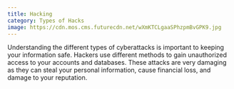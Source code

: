 ```yaml
---
title: Hacking
category: Types of Hacks
image: https://cdn.mos.cms.futurecdn.net/wXmKTCLgaaSPhzpmBvGPK9.jpg
---
```


Understanding the different types of cyberattacks is important to keeping your information safe. Hackers use different
methods to gain unauthorized access to your accounts and databases. These attacks are very damaging as they can steal
your personal information, cause financial loss, and damage to your reputation.